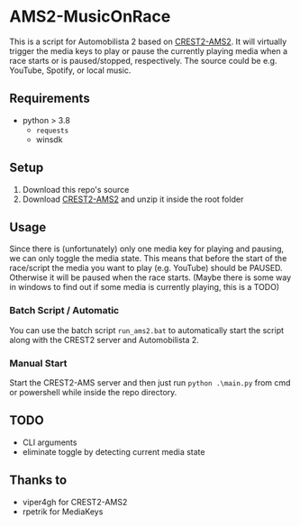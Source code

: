# AMS2-MusicOnRace
This is a script for Automobilista 2 based on [CREST2-AMS2](https://github.com/viper4gh/CREST2-AMS2). 
It will virtually trigger the media keys to play or pause the currently playing media when a race starts or is paused/stopped, respectively. 
The source could be e.g. YouTube, Spotify, or local music.


## Requirements
- python > 3.8
  - `requests`
  - winsdk


## Setup
1. Download this repo's source
2. Download [CREST2-AMS2](https://github.com/viper4gh/CREST2-AMS2) and unzip it inside the root folder


## Usage

Since there is (unfortunately) only one media key for playing and pausing, we can only toggle the media state.
This means that before the start of the race/script the media you want to play (e.g. YouTube) should be PAUSED.
Otherwise it will be paused when the race starts.
(Maybe there is some way in windows to find out if some media is currently playing, this is a TODO)

### Batch Script / Automatic
You can use the batch script `run_ams2.bat` to automatically start the script along with the CREST2 server
and Automobilista 2.

### Manual Start
Start the CREST2-AMS server and then just run `python .\main.py` from cmd or powershell while inside the
repo directory.


## TODO
- CLI arguments
- eliminate toggle by detecting current media state


## Thanks to
- viper4gh for CREST2-AMS2
- rpetrik for MediaKeys
